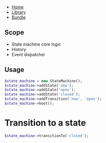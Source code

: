 - [Home](https://github.com/zencap/state-machine/blob/master/readme.md)
- [Library](https://github.com/zencap/state-machine/blob/master/src/StateMachine/readme.md)
- [Bundle](https://github.com/zencap/state-machine/blob/master/src/StateMachineBundle/Resources/doc/index.md)

## Scope
- State machine core logic
- History
- Event dispatcher

## Usage
```php
$state_machine = new StateMachine();
$state_machine->addState('new');
$state_machine->addState('open');
$state_machine->addState('closed');
$state_machine->addTransition('new', 'open');
$state_machine->boot();
```
# Transition to a state
```php
$state_machine->transitionTo('closed');
```



